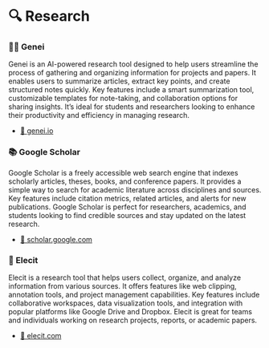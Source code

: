# 🔍 Research

### 🧞‍♂️ Genei
Genei is an AI-powered research tool designed to help users streamline the process of gathering and organizing information for projects and papers. It enables users to summarize articles, extract key points, and create structured notes quickly. Key features include a smart summarization tool, customizable templates for note-taking, and collaboration options for sharing insights. It’s ideal for students and researchers looking to enhance their productivity and efficiency in managing research.
- [🔗 genei.io](https://genei.io/)

### 📚 Google Scholar
Google Scholar is a freely accessible web search engine that indexes scholarly articles, theses, books, and conference papers. It provides a simple way to search for academic literature across disciplines and sources. Key features include citation metrics, related articles, and alerts for new publications. Google Scholar is perfect for researchers, academics, and students looking to find credible sources and stay updated on the latest research.
- [🔗 scholar.google.com](https://scholar.google.com/)

### 📗 Elecit
Elecit is a research tool that helps users collect, organize, and analyze information from various sources. It offers features like web clipping, annotation tools, and project management capabilities. Key features include collaborative workspaces, data visualization tools, and integration with popular platforms like Google Drive and Dropbox. Elecit is great for teams and individuals working on research projects, reports, or academic papers.
- [🔗 elecit.com](https://elecit.com/)
